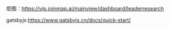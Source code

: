 炬图：https://vip.joinmap.ai/mainview/dashboard/leaderresearch

gatsbyjs:https://www.gatsbyjs.cn/docs/quick-start/